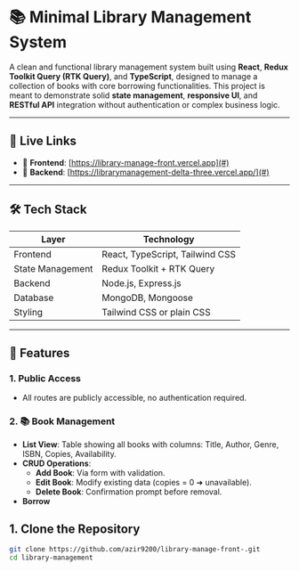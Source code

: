 # 📚 Minimal Library Management System

A clean and functional library management system built using **React**, **Redux Toolkit Query (RTK Query)**, and **TypeScript**, designed to manage a collection of books with core borrowing functionalities. This project is meant to demonstrate solid **state management**, **responsive UI**, and **RESTful API** integration without authentication or complex business logic.

---

## 🚀 Live Links

- 🔗 **Frontend**: [https://library-manage-front.vercel.app](#)
- 🔗 **Backend**: [https://librarymanagement-delta-three.vercel.app/](#)

---

## 🛠️ Tech Stack

| Layer            | Technology                      |
| ---------------- | ------------------------------- |
| Frontend         | React, TypeScript, Tailwind CSS |
| State Management | Redux Toolkit + RTK Query       |
| Backend          | Node.js, Express.js             |
| Database         | MongoDB, Mongoose               |
| Styling          | Tailwind CSS or plain CSS       |

---

## 📌 Features

### 1. Public Access

- All routes are publicly accessible, no authentication required.

### 2. 📚 Book Management

- **List View**: Table showing all books with columns: Title, Author, Genre, ISBN, Copies, Availability.
- **CRUD Operations**:
  - **Add Book**: Via form with validation.
  - **Edit Book**: Modify existing data (copies = 0 ➜ unavailable).
  - **Delete Book**: Confirmation prompt before removal.
- **Borrow**

## 1. Clone the Repository

```bash
git clone https://github.com/azir9200/library-manage-front-.git
cd library-management
```
